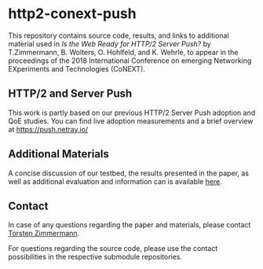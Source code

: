 # http2-conext-push 
This repository contains source code, results, and links to additional material used in *Is the Web Ready for HTTP/2 Server Push?* by T.Zimmermann, B. Wolters, O. Hohlfeld, and K. Wehrle, to appear in the proceedings of the 2018 International Conference on emerging Networking EXperiments and Technologies (CoNEXT). 

## HTTP/2 and Server Push 
This work is partly based on our previous HTTP/2 Server Push adoption and QoE studies. You can find live adoption measurements and a brief overview at https://push.netray.io/ 

## Additional Materials 
A concise discussion of our testbed, the results presented in the paper, as well as additional evaluation and information can is available [here](https://push.netray.io/interleaving.html). 

## Contact
In case of any questions regarding the paper and materials, please contact [Torsten Zimmermann](https://www.comsys.rwth-aachen.de/team/torsten-zimmermann/).

For questions regarding the source code, please use the contact possibilities in the respective submodule repositories.
